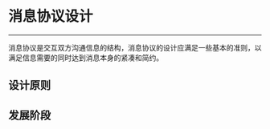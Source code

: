 # 消息协议设计

---

​		消息协议是交互双方沟通信息的结构，消息协议的设计应满足一些基本的准则，以满足信息需要的同时达到消息本身的紧凑和简约。



## 设计原则



## 发展阶段

